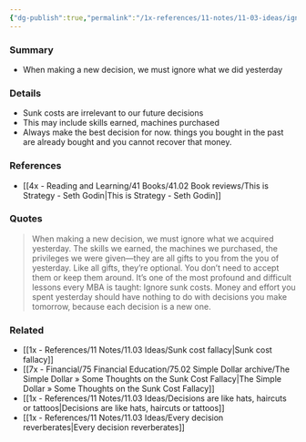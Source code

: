 ```yaml
---
{"dg-publish":true,"permalink":"/1x-references/11-notes/11-03-ideas/ignore-sunk-costs-decisions-made-yesterday-are-not-relevant-to-the-future/","title":"Ignore sunk costs - decisions made yesterday are not relevant to the future","created":"2025-04-09T14:38:46.517+03:00","updated":"2025-04-10T10:34:50.677+03:00"}
---
```



### Summary
- When making a new decision, we must ignore what we did yesterday

### Details
- Sunk costs are irrelevant to our future decisions
- This may include skills earned, machines purchased
- Always make the best decision for now. things you bought in the past are already bought and you cannot recover that money.

### References
- [[4x - Reading and Learning/41 Books/41.02 Book reviews/This is Strategy - Seth Godin\|This is Strategy - Seth Godin]]

### Quotes
> When making a new decision, we must ignore what we acquired yesterday.
> The skills we earned, the machines we purchased, the privileges we were given—they are all gifts to you from the you of yesterday. Like all gifts, they’re optional. You don’t need to accept them or keep them around.
> It’s one of the most profound and difficult lessons every MBA is taught: Ignore sunk costs. Money and effort you spent yesterday should have nothing to do with decisions you make tomorrow, because each decision is a new one.


### Related
- [[1x - References/11 Notes/11.03 Ideas/Sunk cost fallacy\|Sunk cost fallacy]]
- [[7x - Financial/75 Financial Education/75.02 Simple Dollar archive/The Simple Dollar » Some Thoughts on the Sunk Cost Fallacy\|The Simple Dollar » Some Thoughts on the Sunk Cost Fallacy]]
- [[1x - References/11 Notes/11.03 Ideas/Decisions are like hats, haircuts or tattoos\|Decisions are like hats, haircuts or tattoos]]
- [[1x - References/11 Notes/11.03 Ideas/Every decision reverberates\|Every decision reverberates]]